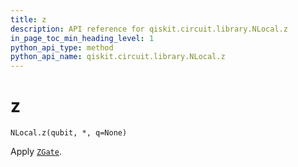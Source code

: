 ```yaml
---
title: z
description: API reference for qiskit.circuit.library.NLocal.z
in_page_toc_min_heading_level: 1
python_api_type: method
python_api_name: qiskit.circuit.library.NLocal.z
---
```


# z

<span id="qiskit.circuit.library.NLocal.z" />

`NLocal.z(qubit, *, q=None)`

Apply [`ZGate`](qiskit.circuit.library.ZGate "qiskit.circuit.library.ZGate").

